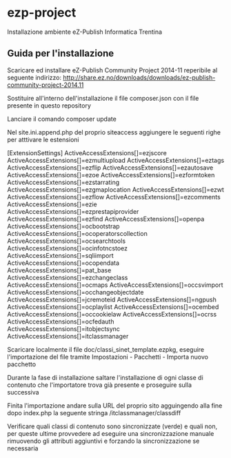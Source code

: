 # ezp-project
Installazione ambiente eZ-Publish Informatica Trentina

## Guida per l'installazione
Scaricare ed installare eZ-Publish Community Project 2014-11 reperibile al seguente indirizzo: http://share.ez.no/downloads/downloads/ez-publish-community-project-2014.11

Sostituire all'interno dell'installazione il file composer.json con il file presente in questo repository

Lanciare il comando composer update

Nel site.ini.append.php del proprio siteaccess aggiungere le seguenti righe per atttivare le estensioni
  
  [ExtensionSettings]
  ActiveAccessExtensions[]=ezjscore
  ActiveAccessExtensions[]=ezmultiupload
  ActiveAccessExtensions[]=eztags
  ActiveAccessExtensions[]=ezflip
  ActiveAccessExtensions[]=ezautosave
  ActiveAccessExtensions[]=ezoe
  ActiveAccessExtensions[]=ezformtoken
  ActiveAccessExtensions[]=ezstarrating
  ActiveAccessExtensions[]=ezgmaplocation
  ActiveAccessExtensions[]=ezwt
  ActiveAccessExtensions[]=ezflow
  ActiveAccessExtensions[]=ezcomments
  ActiveAccessExtensions[]=ezie
  ActiveAccessExtensions[]=ezprestapiprovider
  ActiveAccessExtensions[]=ezfind
  ActiveAccessExtensions[]=openpa
  ActiveAccessExtensions[]=ocbootstrap
  ActiveAccessExtensions[]=ocoperatorscollection
  ActiveAccessExtensions[]=ocsearchtools
  ActiveAccessExtensions[]=ocinfotncstoez
  ActiveAccessExtensions[]=sqliimport
  ActiveAccessExtensions[]=ocopendata
  ActiveAccessExtensions[]=pat_base
  ActiveAccessExtensions[]=ezchangeclass
  ActiveAccessExtensions[]=ocmaps
  ActiveAccessExtensions[]=occsvimport
  ActiveAccessExtensions[]=occhangeobjectdate
  ActiveAccessExtensions[]=jcremoteid
  ActiveAccessExtensions[]=ngpush
  ActiveAccessExtensions[]=ocplaylist
  ActiveAccessExtensions[]=ocembed
  ActiveAccessExtensions[]=occookielaw
  ActiveAccessExtensions[]=ocrss
  ActiveAccessExtensions[]=ocfedauth
  ActiveAccessExtensions[]=itobjectsync
  ActiveAccessExtensions[]=itclassmanager	

Scaricare localmente il file doc/classi_sinet_template.ezpkg, eseguire l'importazione del file tramite Impostazioni - Pacchetti - Importa nuovo pacchetto

Durante la fase di installazione saltare l'installazione di ogni classe di contenuto che l'importatore trova già presente e proseguire sulla successiva

Finita l'importazione andare sulla URL del proprio sito agguingendo alla fine dopo index.php la seguente stringa /itclassmanager/classdiff

Verificare quali classi di contenuto sono sincronizzate (verde) e quali non, per queste ultime provvedere ad eseguire una sincronizzazione manuale rimuovendo gli attributi aggiuntivi e forzando la sincronizzazione se necessaria



